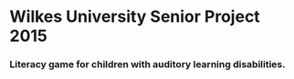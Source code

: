# Wilkes University Senior Project 2015
### Literacy game for children with auditory learning disabilities.
